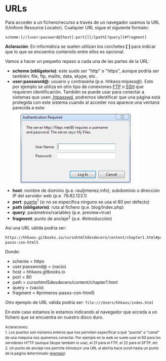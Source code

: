# URLs

Para acceder a un fichero/recurso a través de un navegador usamos la URL (Uniform Resource Locator). Cualquier URL sigue el siguiente formato:

```
scheme:[//[user:password@]host[:port]][/]path[?query][#fragment]
```

**Aclaración**: En informática se suelen utilizan los corchetes **[ ]** para indicar que lo que se encuentra contenido entre ellos es opcional.

Vamos a hacer un pequeño repaso a cada una de las partes de la URL:

* **scheme (obligatorio)**: este suele ser "http" o "https", aunque podría ser también: file, ftp, mailto, data, skype, etc.
* **user:password@**: usuario y contraseña (p.e. hhkaos:mipass@). Esto por ejemplo se utiliza en otro tipo de conexiones [FTP](https://es.wikipedia.org/wiki/File_Transfer_Protocol) o [SSH](https://es.wikipedia.org/wiki/Secure_Shell) que requieren identificación. También se puede usar para conectar a sistemas que usen [.htpasswd](https://en.wikipedia.org/wiki/.htpasswd), podremos identificar que una página está protegida con este sistema cuando al acceder nos aparece una ventana parecida a esta:<br>![](../images/htpasswd.jpg)
* **host**: nombre de dominio (p.e. rauljimenez.info), subdominio o dirección IP del servidor web (p.e. 79.82.123.1)
* **port**: [puerto](https://es.wikipedia.org/wiki/Puerto_de_red)<sup>1</sup> (si no se especifica ninguno se usa el 80 por defecto)
* **path (obligatorio)**: ruta al fichero (p.e. blog/index.php)
* **query**: parámetros/variables (p.e. preview=true)
* **fragment**: punto de anclaje<sup>2</sup> (p.e. #introducción)

Así una URL válida podría ser:
```
https://hhkaos.gitbooks.io/cursohtml5desdecero/content/chapter1.html#primeros-pasos-con-html5
```
Donde:
- scheme = https
- user:password@ = (vacío)
- host = hhkaos.gitbooks.io
- port = 80
- path = cursohtml5desdecero/content/chapter1.html
- query = (vacío)
- fragment = #primeros-pasos-con-html5 

Otro ejemplo de URL válida podría ser: ```file:///Users/hhkaos/index.html```

En este caso estamos le estamos indicando al navegador que acceda a un fichero que se encuentra en nuestro disco duro.

<small>Aclaraciones:</small><br>
<small>1. Los puertos son números enteros que nos permiten especificar a qué "*puerta*" o "*canal*" de una máquina nos queremos conectar. Por ejemplo en la web se suele usar el 80 para los servidores HTTP (aunque Skype también lo usa), el 21 para el FTP, el 22 para el SFTP, etc</small><br>
<small>2. Un punto de anclaje nos permite introducir una URL al abrirla hace scroll hasta un punto de la página determinado ([ejemplo](https://es.wikipedia.org/wiki/HTML#C.C3.B3digos_HTML_b.C3.A1sicos))</small><br>